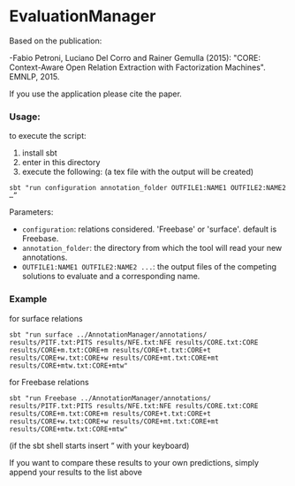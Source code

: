 # EvaluationManager

Based on the publication:

-Fabio Petroni, Luciano Del Corro and Rainer Gemulla (2015): "CORE: Context-Aware Open Relation Extraction with Factorization Machines". EMNLP, 2015.

If you use the application please cite the paper.

### Usage:

to execute the script:

1. install sbt
2. enter in this directory 
3. execute the following: (a tex file with the output will be created)

```
sbt "run configuration annotation_folder OUTFILE1:NAME1 OUTFILE2:NAME2 …”
```

Parameters:
- `configuration`: relations considered. 'Freebase' or 'surface'. default is Freebase.
- `annotation_folder`: the directory from which the tool will read your new annotations.
- `OUTFILE1:NAME1 OUTFILE2:NAME2 ...`: the output files of the competing solutions to evaluate and a corresponding name.


### Example

for surface relations

```
sbt "run surface ../AnnotationManager/annotations/ results/PITF.txt:PITS results/NFE.txt:NFE results/CORE.txt:CORE results/CORE+m.txt:CORE+m results/CORE+t.txt:CORE+t results/CORE+w.txt:CORE+w results/CORE+mt.txt:CORE+mt results/CORE+mtw.txt:CORE+mtw"
```

for Freebase relations

```
sbt "run Freebase ../AnnotationManager/annotations/ results/PITF.txt:PITS results/NFE.txt:NFE results/CORE.txt:CORE results/CORE+m.txt:CORE+m results/CORE+t.txt:CORE+t results/CORE+w.txt:CORE+w results/CORE+mt.txt:CORE+mt results/CORE+mtw.txt:CORE+mtw"
```

(if the sbt shell starts insert “ with your keyboard)

If you want to compare these results to your own predictions, simply append your results to the list above
